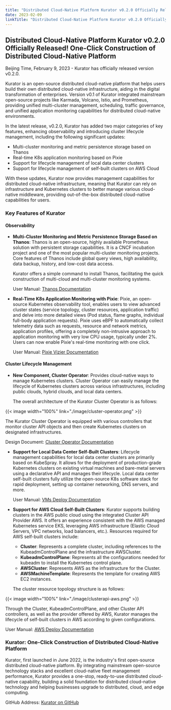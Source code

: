 ```yaml
---
title: "Distributed Cloud-Native Platform Kurator v0.2.0 Officially Released! One-Click Construction of Distributed Cloud-Native Platform"
date: 2023-02-09
linkTitle: "Distributed Cloud-Native Platform Kurator v0.2.0 Officially Released! One-Click Construction of Distributed Cloud-Native Platform"
---
```


## Distributed Cloud-Native Platform Kurator v0.2.0 Officially Released! One-Click Construction of Distributed Cloud-Native Platform

Beijing Time, February 9, 2023 - Kurator has officially released version v0.2.0.

Kurator is an open-source distributed cloud-native platform that helps users build their own distributed cloud-native infrastructure, aiding in the digital transformation of enterprises. Version v0.1 of Kurator integrated mainstream open-source projects like Karmada, Volcano, Istio, and Prometheus, providing unified multi-cluster management, scheduling, traffic governance, and unified application monitoring capabilities for distributed cloud-native environments.

In the latest release, v0.2.0, Kurator has added two major categories of key features, enhancing observability and introducing cluster lifecycle management, including the following significant updates:

- Multi-cluster monitoring and metric persistence storage based on Thanos
- Real-time K8s application monitoring based on Pixie
- Support for lifecycle management of local data center clusters
- Support for lifecycle management of self-built clusters on AWS Cloud

With these updates, Kurator now provides management capabilities for distributed cloud-native infrastructure, meaning that Kurator can rely on infrastructure and Kubernetes clusters to better manage various cloud-native middleware, providing out-of-the-box distributed cloud-native capabilities for users.

### Key Features of Kurator

#### Observability
- **Multi-Cluster Monitoring and Metric Persistence Storage Based on Thanos**: Thanos is an open-source, highly available Prometheus solution with persistent storage capabilities. It is a CNCF incubation project and one of the most popular multi-cluster monitoring projects. Core features of Thanos include global query views, high availability, data backup, history, and low-cost data access.

  Kurator offers a simple command to install Thanos, facilitating the quick construction of multi-cloud and multi-cluster monitoring systems.

  User Manual: [Thanos Documentation](https://github.com/kurator-dev/kurator/blob/main/docs/content/en/docs/Components/thanos.md)

- **Real-Time K8s Application Monitoring with Pixie**: Pixie, an open-source Kubernetes observability tool, enables users to view advanced cluster states (service topology, cluster resources, application traffic) and delve into more detailed views (Pod status, flame graphs, individual full-body application requests). Pixie uses eBPF to automatically collect telemetry data such as requests, resource and network metrics, application profiles, offering a completely non-intrusive approach to application monitoring with very low CPU usage, typically under 2%. Users can now enable Pixie's real-time monitoring with one click.

  User Manual: [Pixie Vizier Documentation](https://github.com/kurator-dev/kurator/blob/main/docs/content/en/docs/Components/pixie-vizier.md)

#### Cluster Lifecycle Management
- **New Component, Cluster Operator**: Provides cloud-native ways to manage Kubernetes clusters. Cluster Operator can easily manage the lifecycle of Kubernetes clusters across various infrastructures, including public clouds, hybrid clouds, and local data centers.

  The overall architecture of the Kurator Cluster Operator is as follows:

{{< image width="100%"
    link="./image/cluster-operator.png"
    >}}

  The Kurator Cluster Operator is equipped with various controllers that monitor cluster API objects and then create Kubernetes clusters on designated infrastructures.

  Design Document: [Cluster Operator Documentation](https://github.com/kurator-dev/kurator/blob/main/docs/content/en/docs/Cluster%20operator/_index.md)

- **Support for Local Data Center Self-Built Clusters**: Lifecycle management capabilities for local data center clusters are primarily based on KubeSpray. It allows for the deployment of production-grade Kubernetes clusters on existing virtual machines and bare-metal servers using a declarative API and manages their lifecycle. Local data center self-built clusters fully utilize the open-source K8s software stack for rapid deployment, setting up container networking, DNS servers, and more.

  User Manual: [VMs Deploy Documentation](https://github.com/kurator-dev/kurator/blob/main/docs/content/en/docs/Cluster%20operator/vms-deploy.md)

- **Support for AWS Cloud Self-Built Clusters**: Kurator supports building clusters in the AWS public cloud using the integrated Cluster API Provider AWS. It offers an experience consistent with the AWS managed Kubernetes service EKS, leveraging AWS infrastructure (Elastic Cloud Servers, VPC networks, load balancers, etc.). Resources required for AWS self-built clusters include:

    - **Cluster**: Represents a complete cluster, including references to the KubeadmControlPlane and the infrastructure AWSCluster.
    - **KubeadmControlPlane**: Represents all the configurations needed for kubeadm to install the Kubernetes control plane.
    - **AWSCluster**: Represents AWS as the infrastructure for the Cluster.
    - **AWSMachineTemplate**: Represents the template for creating AWS EC2 instances.

  The cluster resource topology structure is as follows:

{{< image width="100%"
    link="./image/clusterapi-aws.png"
    >}}

  Through the Cluster, KubeadmControlPlane, and other Cluster API controllers, as well as the provider offered by AWS, Kurator manages the lifecycle of self-built clusters in AWS according to given configurations.

  User Manual: [AWS Deploy Documentation](https://github.com/kurator-dev/kurator/blob/main/docs/content/en/docs/Cluster%20operator/aws-deploy.md)

### Kurator: One-Click Construction of Distributed Cloud-Native Platform
Kurator, first launched in June 2022, is the industry's first open-source distributed cloud-native platform. By integrating mainstream open-source technology stacks and excellent cloud-native fleet management performance, Kurator provides a one-stop, ready-to-use distributed cloud-native capability, building a solid foundation for distributed cloud-native technology and helping businesses upgrade to distributed, cloud, and edge computing.

GitHub Address: [Kurator on GitHub](https://github.com/kurator-dev/kurator)

